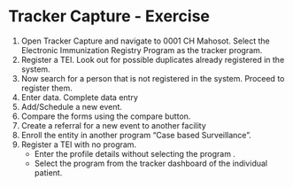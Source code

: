 # Tracker Capture - Exercise

1. Open Tracker Capture and navigate to 0001 CH Mahosot. Select the Electronic Immunization Registry Program as the tracker program.
2. Register a TEI. Look out for possible duplicates already registered in the system.
3. Now search for a person that is not registered in the system. Proceed to register them. 
4. Enter data. Complete data entry
5. Add/Schedule a new event.
6. Compare the forms using the compare button.
7. Create a referral for a new event to another facility
8. Enroll the entity in another program “Case based Surveillance”.
9. Register a TEI with no program.
    * Enter the profile details without selecting the program .
    * Select the program from the tracker dashboard of the individual patient.